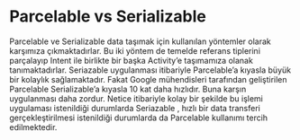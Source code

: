 # Parcelable vs Serializable


Parcelable ve Serializable data taşımak için kullanılan yöntemler olarak karşımıza çıkmaktadırlar. Bu iki yöntem de temelde referans tiplerini parçalayıp Intent ile birlikte bir başka Activity’e taşımamıza olanak tanımaktadırlar. Seriazable uygulanması itibariyle Parcelable’a kıyasla büyük bir kolaylık sağlamaktadır. Fakat Google mühendisleri tarafından geliştirilen Parcelable Serializable’a kıyasla 10 kat daha hızlıdır. Buna karşın uygulanması daha zordur. Netice itibariyle kolay bir şekilde bu işlemi uygulaması istenildiği durumlarda Seriazable , hızlı bir data transferi gerçekleştirilmesi istenildiği durumlarda da Parcelable kullanımı tercih edilmektedir.
